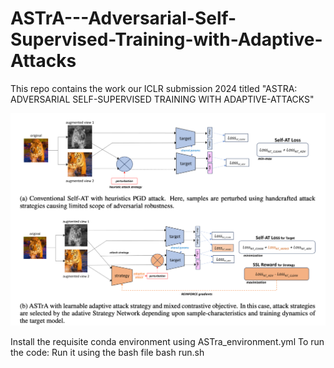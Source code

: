 # ASTrA---Adversarial-Self-Supervised-Training-with-Adaptive-Attacks
This repo contains the work our ICLR submission 2024 titled "ASTRA: ADVERSARIAL SELF-SUPERVISED TRAINING WITH ADAPTIVE-ATTACKS"



![Main Framework](images/MainFigure.png)


Install the requisite conda environment using ASTra_environment.yml
To run the code:
Run it using the bash file
bash run.sh 


